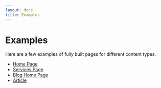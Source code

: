 ```yaml
---
layout: docs
title: Examples
---
```


# Examples

Here are a few examples of fully built pages for different content types.

- [Home Page](/demo/home.html)
- [Services Page](/demo/services.html)
- [Blog Home Page](/demo/blog.html)
- [Article](/demo/article.html)

